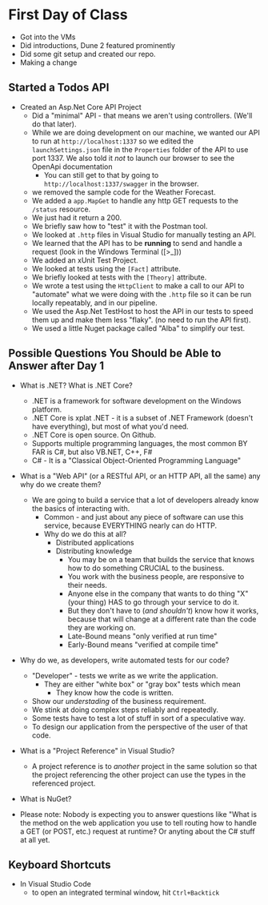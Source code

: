 # First Day of Class

- Got into the VMs
- Did introductions, Dune 2 featured prominently
- Did some git setup and created our repo.
- Making a change 

## Started a Todos API

- Created an Asp.Net Core API Project
    - Did a "minimal" API - that means we aren't using controllers. (We'll do that later).
    - While we are doing development on our machine, we wanted our API to run at `http://localhost:1337` so we edited the `launchSettings.json` file in the `Properties` folder of the API to use port 1337. We also told it *not* to launch our browser to see the OpenApi documentation
        - You can still get to that by going to `http://localhost:1337/swagger` in the browser.
    - we removed the sample code for the Weather Forecast.
    - We added a `app.MapGet` to handle any http GET requests to the `/status` resource.
    - We just had it return a 200.
    - We briefly saw how to "test" it with the Postman tool.
    - We looked at `.http` files in Visual Studio for manually testing an API.
    - We learned that the API has to be **running** to send and handle a request (look in the Windows Terminal ([>_])) 
    - We added an xUnit Test Project.
    - We looked at tests using the `[Fact]` attribute.
    - We briefly looked at tests with the `[Theory]` attribute.
    - We wrote a test using the `HttpClient` to make a call to our API to "automate" what we were doing with the `.http` file so it can be run locally repeatably, and in our pipeline.
    - We used the Asp.Net TestHost to host the API in our tests to speed them up and make them less "flaky". (no need to run the API first).
    - We used a little Nuget package called "Alba" to simplify our test.


## Possible Questions You Should be Able to Answer after Day 1

- What is .NET? What is .NET Core?
    - .NET is a framework for software development on the Windows platform.
    - .NET Core is xplat .NET - it is a subset of .NET Framework (doesn't have everything), but most of what you'd need.
    - .NET Core is open source. On Github. 
    - Supports multiple programming languages, the most common BY FAR is C#, but also VB.NET, C++, F#
    - C# - It is a "Classical Object-Oriented Programming Language"
- What is a "Web API" (or a RESTful API, or an HTTP API, all the same) any why do we create them?
    - We are going to build a service that a lot of developers already know the basics of interacting with.
        - Common - and just about any piece of software can use this service, because EVERYTHING nearly can do HTTP.
        - Why do we do this at all?
            - Distributed applications
            - Distributing knowledge
                - You may be on a team that builds the service that knows how to do something CRUCIAL to the business.
                - You work with the business people, are responsive to their needs.
                - Anyone else in the company that wants to do thing "X" (your thing) HAS to go through your service to do it.
                - But they don't have to (*and shouldn't*) know how it works, because that will change at a different rate than the
                    code they are working on.
                - Late-Bound means "only verified at run time"
                - Early-Bound means "verified at compile time"
- Why do we, as developers, write automated tests for our code?
    - "Developer" - tests we write as we write the application.
        - They are either "white box" or "gray box" tests which mean
            - They know how the code is written.
    - Show our *understading* of the business requirement.
    - We stink at doing complex steps reliably and repeatedly.
    - Some tests have to test a lot of stuff in sort of a speculative way.
    - To design our application from the perspective of the user of that code.
- What is a "Project Reference" in Visual Studio?
    - A project reference is to *another* project in the same solution so that the project referencing the other project
      can use the types in the referenced project.
      
- What is NuGet?
- Please note: Nobody is expecting you to answer questions like "What is the method on the web application you use to tell routing how to handle a GET (or POST, etc.) request at runtime? Or anyting about the C# stuff at all yet.

## Keyboard Shortcuts

- In Visual Studio Code
    - to open an integrated terminal window, hit `Ctrl+Backtick`
    